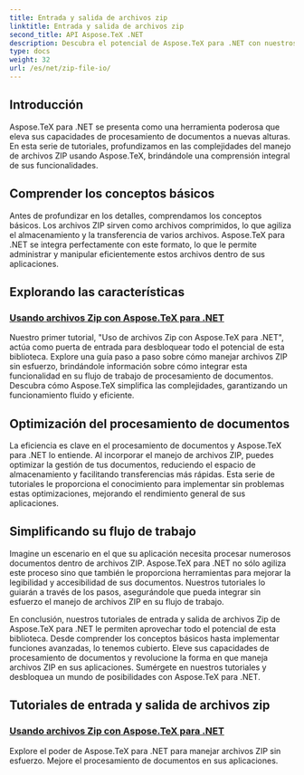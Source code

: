 ```yaml
---
title: Entrada y salida de archivos zip
linktitle: Entrada y salida de archivos zip
second_title: API Aspose.TeX .NET
description: Descubra el potencial de Aspose.TeX para .NET con nuestros tutoriales de entrada y salida de archivos zip. Explore el manejo de archivos ZIP y el procesamiento de documentos para sus aplicaciones.
type: docs
weight: 32
url: /es/net/zip-file-io/
---
```

## Introducción

Aspose.TeX para .NET se presenta como una herramienta poderosa que eleva sus capacidades de procesamiento de documentos a nuevas alturas. En esta serie de tutoriales, profundizamos en las complejidades del manejo de archivos ZIP usando Aspose.TeX, brindándole una comprensión integral de sus funcionalidades.

## Comprender los conceptos básicos
Antes de profundizar en los detalles, comprendamos los conceptos básicos. Los archivos ZIP sirven como archivos comprimidos, lo que agiliza el almacenamiento y la transferencia de varios archivos. Aspose.TeX para .NET se integra perfectamente con este formato, lo que le permite administrar y manipular eficientemente estos archivos dentro de sus aplicaciones.

## Explorando las características
### [Usando archivos Zip con Aspose.TeX para .NET](./zip-files-aspose-tex/)
Nuestro primer tutorial, "Uso de archivos Zip con Aspose.TeX para .NET", actúa como puerta de entrada para desbloquear todo el potencial de esta biblioteca. Explore una guía paso a paso sobre cómo manejar archivos ZIP sin esfuerzo, brindándole información sobre cómo integrar esta funcionalidad en su flujo de trabajo de procesamiento de documentos. Descubra cómo Aspose.TeX simplifica las complejidades, garantizando un funcionamiento fluido y eficiente.

## Optimización del procesamiento de documentos
La eficiencia es clave en el procesamiento de documentos y Aspose.TeX para .NET lo entiende. Al incorporar el manejo de archivos ZIP, puedes optimizar la gestión de tus documentos, reduciendo el espacio de almacenamiento y facilitando transferencias más rápidas. Esta serie de tutoriales le proporciona el conocimiento para implementar sin problemas estas optimizaciones, mejorando el rendimiento general de sus aplicaciones.

## Simplificando su flujo de trabajo
Imagine un escenario en el que su aplicación necesita procesar numerosos documentos dentro de archivos ZIP. Aspose.TeX para .NET no sólo agiliza este proceso sino que también le proporciona herramientas para mejorar la legibilidad y accesibilidad de sus documentos. Nuestros tutoriales lo guiarán a través de los pasos, asegurándole que pueda integrar sin esfuerzo el manejo de archivos ZIP en su flujo de trabajo.

En conclusión, nuestros tutoriales de entrada y salida de archivos Zip de Aspose.TeX para .NET le permiten aprovechar todo el potencial de esta biblioteca. Desde comprender los conceptos básicos hasta implementar funciones avanzadas, lo tenemos cubierto. Eleve sus capacidades de procesamiento de documentos y revolucione la forma en que maneja archivos ZIP en sus aplicaciones. Sumérgete en nuestros tutoriales y desbloquea un mundo de posibilidades con Aspose.TeX para .NET.
## Tutoriales de entrada y salida de archivos zip
### [Usando archivos Zip con Aspose.TeX para .NET](./zip-files-aspose-tex/)
Explore el poder de Aspose.TeX para .NET para manejar archivos ZIP sin esfuerzo. Mejore el procesamiento de documentos en sus aplicaciones.